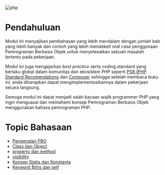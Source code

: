 ![php](https://www.fita.in/wp-content/uploads/2019/11/php-language.jpg)

# Pendahuluan

Modul ini menyajikan pembahasan yang lebih mendalam dengan jumlah bab yang lebih banyak dan contoh yang lebih mendeketi *real case* penggunaan Pemrograman Berbasis Objek untuk menyelesaikan sebuah masalah tertentu pada pekerjaan.

Modul ini juga mengajarkan *best practice* serta coding standard yang berlaku global dalam komunitas dan ekosistem PHP seperti [PSR (PHP Standard Recomendations](http://www.php-fig.org/psr) dan [Composer](https://getcomposer.org/) sehingga setelah membaca buku ini, anda diharapkan dapat mengimplementasikannya dalam pekerjaan secara langsung.

Semoga modul ini dapat menjadi salah bacaan wajib programmer PHP yang ingin menguasai dan memahami konsep Pemrograman Berbasis Objek menggunakan bahasa pemrograman PHP.

# Topic Bahasaan

- [Pengenalan PBO](https://github.com/Pemrograman-Berbasis-Web/modul-pbw.github.io/blob/main/05-Modul%20PHP/02-PHP/03-Pengenalan%20Pemrograman%20Berbasis%20Objek.md)
- [Class dan Object](https://github.com/Pemrograman-Berbasis-Web/modul-pbw.github.io/blob/main/05-Modul%20PHP/02-PHP/04-Class%20dan%20Object.md)
- [property dan method](https://github.com/Pemrograman-Berbasis-Web/modul-pbw.github.io/blob/main/05-Modul%20PHP/02-PHP/05-Property%20dan%20Method.md)
- [visibility](https://github.com/Pemrograman-Berbasis-Web/modul-pbw.github.io/blob/main/05-Modul%20PHP/02-PHP/06-Visibilitas.md)
- [Konsep Statis dan Konstanta](https://github.com/Pemrograman-Berbasis-Web/modul-pbw.github.io/blob/main/05-Modul%20PHP/02-PHP/07-Konsep%20Statis%20dan%20Konstanta.md)
- [Keyword $this dan self](#Keyword-this-dan-self)

